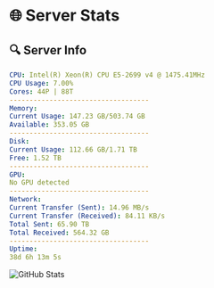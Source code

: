 # 🌐 Server Stats
## 🔍 Server Info
```yaml
CPU: Intel(R) Xeon(R) CPU E5-2699 v4 @ 1475.41MHz
CPU Usage: 7.00%
Cores: 44P | 88T
-----------------------------------
Memory:
Current Usage: 147.23 GB/503.74 GB
Available: 353.05 GB
-----------------------------------
Disk:
Current Usage: 112.66 GB/1.71 TB
Free: 1.52 TB
-----------------------------------
GPU:
No GPU detected
-----------------------------------
Network:
Current Transfer (Sent): 14.96 MB/s
Current Transfer (Received): 84.11 KB/s
Total Sent: 65.90 TB
Total Received: 564.32 GB
-----------------------------------
Uptime:
38d 6h 13m 5s
```
![GitHub Stats](https://img.shields.io/badge/Updated-2025-04-15_03:35:54-blue)